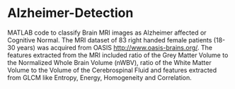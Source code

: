 # Alzheimer-Detection
MATLAB code to classify Brain MRI images as Alzheimer affected or Cognitive Normal. The MRI dataset of 83 right handed female patients (18-30 years) 
was acquired from OASIS <http://www.oasis-brains.org/>. The features extracted from the MRI included ratio of the Grey Matter Volume to 
the Normalized Whole Brain Volume (nWBV), ratio of the White Matter Volume to the Volume of the Cerebrospinal Fluid and features extracted from GLCM 
like Entropy, Energy, Homogeneity and Correlation. 
